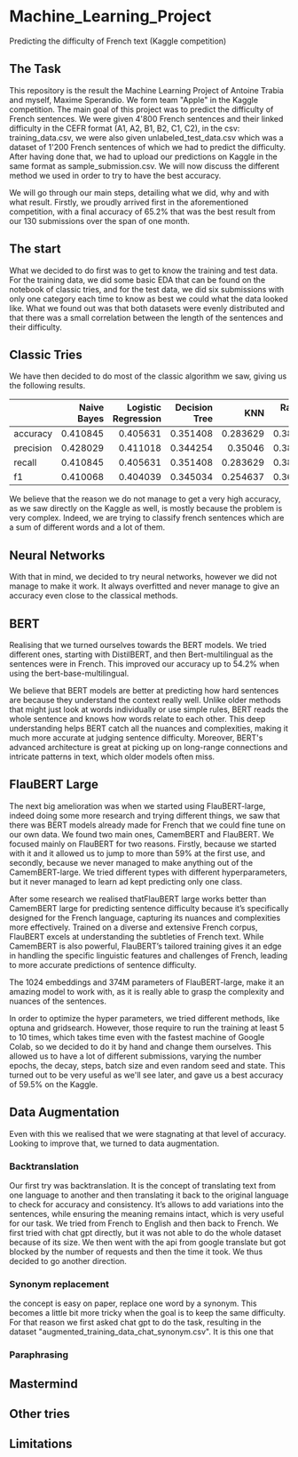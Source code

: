 # Machine_Learning_Project
Predicting the difficulty of French text (Kaggle competition)

## The Task
This repository is the result the Machine Learning Project of Antoine Trabia and myself, Maxime Sperandio. We form team "Apple" in the Kaggle competition. The main goal of this project was to predict the difficulty of French sentences. We were given 4'800 French sentences and their linked difficulty in the CEFR format (A1, A2, B1, B2, C1, C2), in the csv: training_data.csv, we were also given unlabeled_test_data.csv which was a dataset of 1'200 French sentences of which we had to predict the difficulty. After having done that, we had to upload our predictions on Kaggle in the same format as sample_submission.csv. We will now discuss the different method we used in order to try to have the best accuracy.

We will go through our main steps, detailing what we did, why and with what result. 
Firstly, we proudly arrived first in the aforementioned competition, with a final accuracy of 65.2% that was the best result from our 130 submissions over the span of one month.

## The start
What we decided to do first was to get to know the training and test data. For the training data, we did some basic EDA that can be found on the notebook of classic tries, and for the test data, we did six submissions with only one category each time to know as best we could what the data looked like. What we found out was that both datasets were evenly distributed and that there was a small correlation between the length of the sentences and their difficulty.

## Classic Tries
We have then decided to do most of the classic algorithm we saw, giving us the following results.

|           |   Naive Bayes |   Logistic Regression |   Decision Tree |      KNN |   Random Forest |      SVM |   XGBoost |   AdaBoost |
|:----------|--------------:|----------------------:|----------------:|---------:|----------------:|---------:|----------:|-----------:|
| accuracy  |      0.410845 |              0.405631 |        0.351408 | 0.283629 |        0.384776 | 0.416058 |  0.387904 |   0.294056 |
| precision |      0.428029 |              0.411018 |        0.344254 | 0.35046  |        0.381636 | 0.417252 |  0.3815   |   0.343244 |
| recall    |      0.410845 |              0.405631 |        0.351408 | 0.283629 |        0.384776 | 0.416058 |  0.387904 |   0.294056 |
| f1        |      0.410068 |              0.404039 |        0.345034 | 0.254637 |        0.362797 | 0.415141 |  0.379298 |   0.283024 |


We believe that the reason we do not manage to get a very high accuracy, as we saw directly on the Kaggle as well, is mostly because the problem is very complex. Indeed, we are trying to classify french sentences which are a sum of different words and a lot of them.

## Neural Networks

With that in mind, we decided to try neural networks, however we did not manage to make it work. It always overfitted and never manage to give an accuracy even close to the classical methods.

## BERT

Realising that we turned ourselves towards the BERT models. We tried different ones, starting with DistilBERT, and then Bert-multilingual as the sentences were in French. This improved our accuracy up to 54.2% when using the bert-base-multilingual.

We believe that BERT models are better at predicting how hard sentences are because they understand the context really well. Unlike older methods that might just look at words individually or use simple rules, BERT reads the whole sentence and knows how words relate to each other. This deep understanding helps BERT catch all the nuances and complexities, making it much more accurate at judging sentence difficulty. Moreover, BERT's advanced architecture is great at picking up on long-range connections and intricate patterns in text, which older models often miss.

## FlauBERT Large

The next big amelioration was when we started using FlauBERT-large, indeed doing some more research and trying different things, we saw that there was BERT models already made for French that we could fine tune on our own data. We found two main ones, CamemBERT and FlauBERT. We focused mainly on FlauBERT for two reasons. Firstly, because we started with it and it allowed us to jump to more than 59% at the first use, and secondly, because we never managed to make anything out of the CamemBERT-large. We tried different types with different hyperparameters, but it never managed to learn ad kept predicting only one class.

After some research we realised thatFlauBERT large works better than CamemBERT large for predicting sentence difficulty because it’s specifically designed for the French language, capturing its nuances and complexities more effectively. Trained on a diverse and extensive French corpus, FlauBERT excels at understanding the subtleties of French text. While CamemBERT is also powerful, FlauBERT’s tailored training gives it an edge in handling the specific linguistic features and challenges of French, leading to more accurate predictions of sentence difficulty.

The 1024 embeddings and 374M parameters of FlauBERT-large, make it an amazing model to work with, as it is really able to grasp the complexity and nuances of the sentences.

In order to optimize the hyper parameters, we tried different methods, like optuna and gridsearch. However, those require to run the training at least 5 to 10 times, which takes time even with the fastest machine of Google Colab, so we decided to do it by hand and change them ourselves. This allowed us to have a lot of different submissions, varying the number epochs, the decay, steps, batch size and even random seed and state.  This turned out to be very useful as we'll see later, and gave us a best accuracy of 59.5% on the Kaggle.

## Data Augmentation

Even with this we realised that we were stagnating at that level of accuracy. Looking to improve that, we turned to data augmentation.

### Backtranslation
Our first try was backtranslation. It is the concept of translating text from one language to another and then translating it back to the original language to check for accuracy and consistency. It’s allows to add variations into the sentences, while ensuring the meaning remains intact, which is very useful for our task. We tried from French to English and then back to French. 
We first tried with chat gpt directly, but it was not able to do the whole dataset because of its size. We then went with the api from google translate but got blocked by the number of requests and then the time it took. We thus decided to go another direction.

### Synonym replacement

the concept is easy on paper, replace one word by a synonym. This becomes a little bit more tricky when the goal is to keep the same difficulty. For that reason we first asked chat gpt to do the task, resulting in the dataset "augmented_training_data_chat_synonym.csv". It is this one that 

### Paraphrasing

## Mastermind

## Other tries

## Limitations



